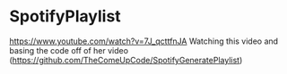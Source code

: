 # SpotifyPlaylist
https://www.youtube.com/watch?v=7J_qcttfnJA Watching this video and basing the code off of her video (https://github.com/TheComeUpCode/SpotifyGeneratePlaylist)

